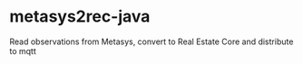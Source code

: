 # metasys2rec-java
Read observations from Metasys, convert to Real Estate Core and distribute to mqtt
